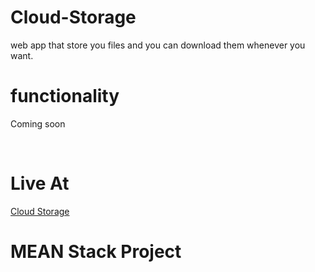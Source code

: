 # Cloud-Storage
web app that store you files and you can download them whenever you want.

# functionality
Coming soon

<br/>
<h1>Live At</h1>
<a href="https://elastic-wescoff-1ae4e3.netlify.app/">Cloud Storage</a>

<br/>
<h1>MEAN Stack Project</h1>